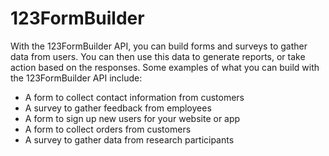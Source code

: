 # 123FormBuilder

With the 123FormBuilder API, you can build forms and surveys to gather data
from users. You can then use this data to generate reports, or take action
based on the responses. Some examples of what you can build with the
123FormBuilder API include:

- A form to collect contact information from customers
- A survey to gather feedback from employees
- A form to sign up new users for your website or app
- A form to collect orders from customers
- A survey to gather data from research participants
